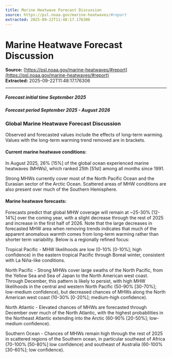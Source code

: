 ```yaml
---
title: Marine Heatwave Forecast Discussion
source: https://psl.noaa.gov/marine-heatwaves/#report
extracted: 2025-09-22T11:48:17.176306
---
```


# Marine Heatwave Forecast Discussion

**Source:** [https://psl.noaa.gov/marine-heatwaves/#report](https://psl.noaa.gov/marine-heatwaves/#report)  
**Extracted:** 2025-09-22T11:48:17.176306

---

##### Forecast initial time September 2025

##### Forecast period September 2025 - August 2026

### Global Marine Heatwave Forecast Discussion

Observed and forecasted values include the effects of long-term warming. 
    Values with the long-term warming trend removed are in brackets.

#### Current marine heatwave conditions:

In August 2025, 26% [15%] of the global ocean experienced marine heatwaves (MHWs), which ranked 25th [51st] among all months since 1991.

Strong MHWs currently cover most of the North Pacific Ocean and the Eurasian sector of the Arctic Ocean. Scattered areas of MHW conditions are also present over much of the Southern Hemisphere.

#### Marine heatwave forecasts:

Forecasts predict that global MHW coverage will remain at ~25-30% [12-14%] over the coming year, with a slight decrease through the rest of 2025 and increase in the first half of 2026. Note that the large decreases in forecasted MHW area when removing trends indicates that much of the apparent anomalous warmth comes from long-term warming rather than shorter term variability. Below is a regionally refined focus:

  

Tropical Pacific - MHW likelihoods are low (0-10% [0-10%]; high confidence) in the eastern tropical Pacific through Boreal winter, consistent with La Niña-like conditions.
      

North Pacific - Strong MHWs cover large swaths of the North Pacific, from the Yellow Sea and Sea of Japan to the North American west coast. Through December, this pattern is likely to persist, with high MHW likelihoods in the central and western North Pacific (50-90% [30-70%]; low-medium confidence), but decreased chances of MHWs along the North American west coast (10-30% [0-20%]; medium-high confidence). 
      

North Atlantic - Elevated chances of MHWs are forecasted through December over much of the North Atlantic, with the highest probabilities in the Northeast Atlantic extending into the Arctic (60-90% [20-50%]; low-medium confidence).
      

Southern Ocean - Chances of MHWs remain high through the rest of 2025 in scattered regions of the Southern ocean, in particular southeast of Africa (70-100% [50-80%] low confidence) and southeast of Australia (60-100% [30-60%]; low confidence).
